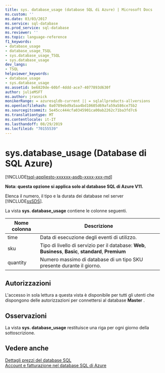 ```yaml
---
title: sys. database_usage (database SQL di Azure) | Microsoft Docs
ms.custom: ''
ms.date: 03/03/2017
ms.service: sql-database
ms.prod_service: sql-database
ms.reviewer: ''
ms.topic: language-reference
f1_keywords:
- database_usage
- database_usage_TSQL
- sys.database_usage_TSQL
- sys.database_usage
dev_langs:
- TSQL
helpviewer_keywords:
- database_usage
- sys.database_usage
ms.assetid: be6820de-60bf-4ddd-ace7-4077893d630f
author: julieMSFT
ms.author: jrasnick
monikerRange: = azuresqldb-current || = sqlallproducts-allversions
ms.openlocfilehash: 0a0789ebd9a5aa4bd10605d69afa59a586ce75b2
ms.sourcegitcommit: 5e45cc444cfa0345901ca00ab2262c71ba3fd7c6
ms.translationtype: MT
ms.contentlocale: it-IT
ms.lasthandoff: 08/29/2019
ms.locfileid: "70155539"
---
```

# <a name="sysdatabase_usage-azure-sql-database"></a>sys.database_usage (Database di SQL Azure)
[!INCLUDE[tsql-appliesto-xxxxxx-asdb-xxxx-xxx-md](../../includes/tsql-appliesto-xxxxxx-asdb-xxxx-xxx-md.md)]

  **Nota: questa opzione si applica solo al database SQL di Azure V11.**  
  
 Elenca il numero, il tipo e la durata dei database nel server [!INCLUDE[ssSDS](../../includes/sssds-md.md)].  
  
 La vista **sys. database_usage** contiene le colonne seguenti.  
  
|Nome colonna|Descrizione|  
|-----------------|-----------------|  
|time|Data di esecuzione degli eventi di utilizzo.|  
|sku|Tipo di livello di servizio per il database: **Web**, **Business**, **Basic**, **standard**, **Premium**|  
|quantity|Numero massimo di database di un tipo SKU presente durante il giorno.|  
  
## <a name="permissions"></a>Autorizzazioni  
 L'accesso in sola lettura a questa vista è disponibile per tutti gli utenti che dispongono delle autorizzazioni per connettersi al database **Master** .  
  
## <a name="remarks"></a>Osservazioni  
 La vista **sys. database_usage** restituisce una riga per ogni giorno della sottoscrizione.  
  
## <a name="see-also"></a>Vedere anche  
 [Dettagli prezzi del database SQL](https://go.microsoft.com/fwlink/?LinkID=394978)   
 [Account e fatturazione nel database SQL di Azure](https://msdn.microsoft.com/library/windowsazure/ee621788.aspx)  
  
  

